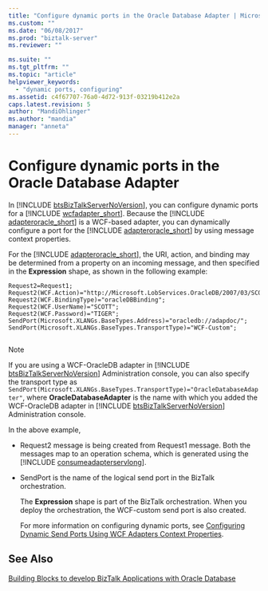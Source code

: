```yaml
---
title: "Configure dynamic ports in the Oracle Database Adapter | Microsoft Docs"
ms.custom: ""
ms.date: "06/08/2017"
ms.prod: "biztalk-server"
ms.reviewer: ""

ms.suite: ""
ms.tgt_pltfrm: ""
ms.topic: "article"
helpviewer_keywords: 
  - "dynamic ports, configuring"
ms.assetid: c4f67707-76a0-4d72-913f-03219b412e2a
caps.latest.revision: 5
author: "MandiOhlinger"
ms.author: "mandia"
manager: "anneta"
---
```

# Configure dynamic ports in the Oracle Database Adapter
In [!INCLUDE [btsBizTalkServerNoVersion](../../includes/btsbiztalkservernoversion-md.md)], you can configure dynamic ports for a [!INCLUDE [wcfadapter_short](../../includes/wcfadapter-short-md.md)]. Because the [!INCLUDE [adapteroracle_short](../../includes/adapteroracle-short-md.md)] is a WCF-based adapter, you can dynamically configure a port for the [!INCLUDE [adapteroracle_short](../../includes/adapteroracle-short-md.md)] by using message context properties.  
  
 For the [!INCLUDE [adapteroracle_short](../../includes/adapteroracle-short-md.md)], the URI, action, and binding may be determined from a property on an incoming message, and then specified in the <strong>Expression</strong> shape, as shown in the following example:  
  
```  
Request2=Request1;  
Request2(WCF.Action)="http://Microsoft.LobServices.OracleDB/2007/03/SCOTT/Table/ACCOUNTACTIVITY/Select";  
Request2(WCF.BindingType)="oracleDBBinding";  
Request2(WCF.UserName)="SCOTT";  
Request2(WCF.Password)="TIGER";  
SendPort(Microsoft.XLANGs.BaseTypes.Address)="oracledb://adapdoc/";  
SendPort(Microsoft.XLANGs.BaseTypes.TransportType)="WCF-Custom";  
  
```  
  
> [!NOTE]
>  If you are using a WCF-OracleDB adapter in [!INCLUDE [btsBizTalkServerNoVersion](../../includes/btsbiztalkservernoversion-md.md)] Administration console, you can also specify the transport type as `SendPort(Microsoft.XLANGs.BaseTypes.TransportType)="OracleDatabaseAdapter"`, where <strong>OracleDatabaseAdapter</strong> is the name with which you added the WCF-OracleDB adapter in [!INCLUDE [btsBizTalkServerNoVersion](../../includes/btsbiztalkservernoversion-md.md)] Administration console.  
  
 In the above example,  
  
- Request2 message is being created from Request1 message. Both the messages map to an operation schema, which is generated using the [!INCLUDE [consumeadapterservlong](../../includes/consumeadapterservlong-md.md)].  
  
- SendPort is the name of the logical send port in the BizTalk orchestration.  
  
  The **Expression** shape is part of the BizTalk orchestration. When you deploy the orchestration, the WCF-custom send port is also created.  
  
  For more information on configuring dynamic ports, see [Configuring Dynamic Send Ports Using WCF Adapters Context Properties](../../core/configuring-dynamic-send-ports-using-wcf-adapters-context-properties.md).
  
## See Also  
[Building Blocks to develop BizTalk Applications with Oracle Database](../../adapters-and-accelerators/adapter-oracle-database/building-blocks-to-develop-biztalk-applications-with-oracle-database.md)